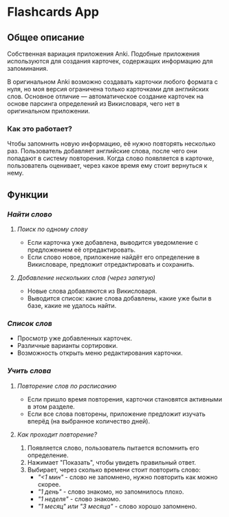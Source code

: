 # Flashcards App

##  Общее описание
Собственная вариация приложения Anki. Подобные приложения используются для создания карточек, содержащих информацию для запоминания.  

В оригинальном Anki возможно создавать карточки любого формата с нуля, но моя версия ограничена только карточками для английских слов. Основное отличие — автоматическое создание карточек на основе парсинга определений из Викисловаря, чего нет в оригинальном приложении.  

###  Как это работает?  
Чтобы запомнить новую информацию, её нужно повторять несколько раз. Пользователь добавляет английские слова, после чего они попадают в систему повторения. Когда слово появляется в карточке, пользователь оценивает, через какое время ему стоит вернуться к нему.

##  Функции

###  *Найти слово*
1. *Поиск по одному слову*  
   - Если карточка уже добавлена, выводится уведомление с предложением её отредактировать.  
   - Если слово новое, приложение найдёт его определение в Викисловаре, предложит отредактировать и сохранить.  
   
2. *Добавление нескольких слов (через запятую)*  
   - Новые слова добавляются из Викисловаря.  
   - Выводится список: какие слова добавлены, какие уже были в базе, какие не удалось найти.  

###  *Список слов*
- Просмотр уже добавленных карточек.  
- Различные варианты сортировки.  
- Возможность открыть меню редактирования карточки.  

###  *Учить слова*
1. *Повторение слов по расписанию*  
   - Если пришло время повторения, карточки становятся активными в этом разделе.  
   - Если все слова повторены, приложение предложит изучать вперёд (на выбранное количество дней).  

2. *Как проходит повторение?*  
   1. Появляется слово, пользователь пытается вспомнить его определение.  
   2. Нажимает "Показать", чтобы увидеть правильный ответ.  
   3. Выбирает, через сколько времени стоит повторить слово:  
      - *"<1 мин"* - слово не запомнено, нужно повторить как можно скорее.
      - *"1 день"* - слово знакомо, но запомнилось плохо.  
      - *"1 неделя"* - слово знакомо.  
      - *"1 месяц" или "3 месяца"* - слово хорошо запомнено.  

